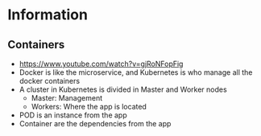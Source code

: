 # Information

## Containers

- https://www.youtube.com/watch?v=gjRoNFopFig
- Docker is like the microservice, and Kubernetes is who manage all the docker containers
- A cluster in Kubernetes is divided in Master and Worker nodes
	- Master: Management
	- Workers: Where the app is located
- POD is an instance from the app
- Container are the dependencies from the app
